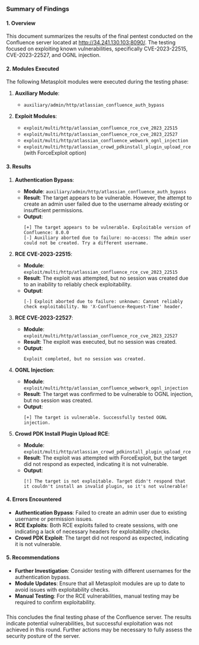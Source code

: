 ### Summary of Findings

#### 1. Overview
This document summarizes the results of the final pentest conducted on the Confluence server located at http://34.241.130.103:8090/. The testing focused on exploiting known vulnerabilities, specifically CVE-2023-22515, CVE-2023-22527, and OGNL injection.

#### 2. Modules Executed
The following Metasploit modules were executed during the testing phase:

1. **Auxiliary Module**:
   - `auxiliary/admin/http/atlassian_confluence_auth_bypass`
   
2. **Exploit Modules**:
   - `exploit/multi/http/atlassian_confluence_rce_cve_2023_22515`
   - `exploit/multi/http/atlassian_confluence_rce_cve_2023_22527`
   - `exploit/multi/http/atlassian_confluence_webwork_ognl_injection`
   - `exploit/multi/http/atlassian_crowd_pdkinstall_plugin_upload_rce` (with ForceExploit option)

#### 3. Results

1. **Authentication Bypass**:
   - **Module**: `auxiliary/admin/http/atlassian_confluence_auth_bypass`
   - **Result**: The target appears to be vulnerable. However, the attempt to create an admin user failed due to the username already existing or insufficient permissions.
   - **Output**: 
     ```
     [+] The target appears to be vulnerable. Exploitable version of Confluence: 8.0.0
     [-] Auxiliary aborted due to failure: no-access: The admin user could not be created. Try a different username.
     ```

2. **RCE CVE-2023-22515**:
   - **Module**: `exploit/multi/http/atlassian_confluence_rce_cve_2023_22515`
   - **Result**: The exploit was attempted, but no session was created due to an inability to reliably check exploitability.
   - **Output**: 
     ```
     [-] Exploit aborted due to failure: unknown: Cannot reliably check exploitability. No 'X-Confluence-Request-Time' header.
     ```

3. **RCE CVE-2023-22527**:
   - **Module**: `exploit/multi/http/atlassian_confluence_rce_cve_2023_22527`
   - **Result**: The exploit was executed, but no session was created.
   - **Output**: 
     ```
     Exploit completed, but no session was created.
     ```

4. **OGNL Injection**:
   - **Module**: `exploit/multi/http/atlassian_confluence_webwork_ognl_injection`
   - **Result**: The target was confirmed to be vulnerable to OGNL injection, but no session was created.
   - **Output**: 
     ```
     [+] The target is vulnerable. Successfully tested OGNL injection.
     ```

5. **Crowd PDK Install Plugin Upload RCE**:
   - **Module**: `exploit/multi/http/atlassian_crowd_pdkinstall_plugin_upload_rce`
   - **Result**: The exploit was attempted with ForceExploit, but the target did not respond as expected, indicating it is not vulnerable.
   - **Output**: 
     ```
     [!] The target is not exploitable. Target didn't respond that it couldn't install an invalid plugin, so it's not vulnerable!
     ```

#### 4. Errors Encountered
- **Authentication Bypass**: Failed to create an admin user due to existing username or permission issues.
- **RCE Exploits**: Both RCE exploits failed to create sessions, with one indicating a lack of necessary headers for exploitability checks.
- **Crowd PDK Exploit**: The target did not respond as expected, indicating it is not vulnerable.

#### 5. Recommendations
- **Further Investigation**: Consider testing with different usernames for the authentication bypass.
- **Module Updates**: Ensure that all Metasploit modules are up to date to avoid issues with exploitability checks.
- **Manual Testing**: For the RCE vulnerabilities, manual testing may be required to confirm exploitability.

### 
This concludes the final testing phase of the Confluence server. The results indicate potential vulnerabilities, but successful exploitation was not achieved in this round. Further actions may be necessary to fully assess the security posture of the server.
